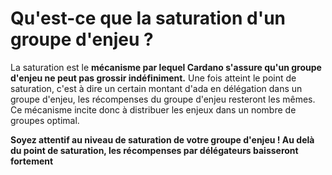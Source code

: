 # Qu'est-ce que la saturation d'un groupe d'enjeu ?

La saturation est le **mécanisme par lequel Cardano s'assure qu'un groupe d'enjeu ne peut pas grossir indéfiniment.** Une fois atteint le point de saturation, c'est à dire un certain montant d'ada en délégation dans un groupe d'enjeu, les récompenses du groupe d'enjeu resteront les mêmes. Ce mécanisme incite donc à distribuer les enjeux dans un nombre de groupes optimal.

**Soyez attentif au niveau de saturation de votre groupe d'enjeu ! Au delà du point de saturation, les récompenses par délégateurs baisseront fortement**
